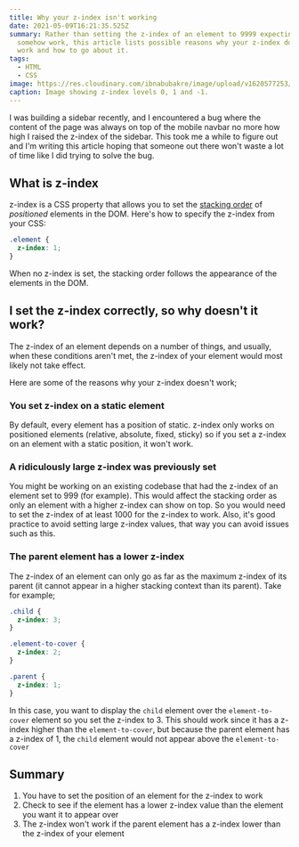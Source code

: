 ```yaml
---
title: Why your z-index isn't working
date: 2021-05-09T16:21:35.525Z
summary: Rather than setting the z-index of an element to 9999 expecting it to
  somehow work, this article lists possible reasons why your z-index doesn't
  work and how to go about it.
tags:
  - HTML
  - CSS
image: https://res.cloudinary.com/ibnabubakre/image/upload/v1620577253/Group_1_2.png
caption: Image showing z-index levels 0, 1 and -1.
---
```

I was building a sidebar recently, and I encountered a bug where the content of the page was always on top of the mobile navbar no more how high I raised the z-index of the sidebar. This took me a while to figure out and I'm writing this article hoping that someone out there won't waste a lot of time like I did trying to solve the bug.

## What is z-index

z-index is a CSS property that allows you to set the [stacking order](https://developer.mozilla.org/en-US/docs/Web/CSS/CSS_Positioning/Understanding_z_index/The_stacking_context) of *positioned* elements in the DOM. Here's how to specify the z-index from your CSS:

```css
.element {
  z-index: 1;
}
```

When no z-index is set, the stacking order follows the appearance 
of the elements in the DOM. 

## I set the z-index correctly, so why doesn't it work?

The z-index of an element depends on a number of things, and usually, when these conditions aren't met, the z-index of your element would most likely not take effect.

Here are some of the reasons why your z-index doesn't work;

### You set z-index on a static element

By default, every element has a position of static. z-index only works on positioned elements (relative, absolute, fixed, sticky) so if you set a z-index on an element with a static position, it won't work.

### A ridiculously large z-index was previously set

You might be working on an existing codebase that had the z-index of an element set to 999 (for example). This would affect the stacking order as only an element with a higher z-index can show on top. So you would need to set the z-index of at least 1000 for the z-index to work. Also, it's good practice to avoid setting large z-index values, that way you can avoid issues such as this.

### The parent element has a lower z-index

The z-index of an element can only go as far as the maximum z-index of its parent (it cannot appear in a higher stacking context than its parent). Take for example;

```css
.child {
  z-index: 3;
}

.element-to-cover {
  z-index: 2;
}

.parent {
  z-index: 1;
}
```

In this case, you want to display the `child` element over the `element-to-cover` element so you set the z-index to 3. This should work since it has a z-index higher than the `element-to-cover`, but because the parent element has a z-index of 1, the `child` element would not appear above the `element-to-cover`

## Summary

1. You have to set the position of an element for the z-index to work
2. Check to see if the element has a lower z-index value than the element you want it to appear over 
3. The z-index won't work if the parent element has a z-index lower than the z-index of your element